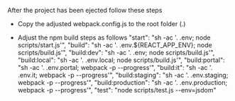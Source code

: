After the project has been ejected follow these steps

- Copy the adjusted webpack.config.js to the root folder (.)

- Adjust the npm build steps as follows
    "start": "sh -ac '. .env; node scripts/start.js'",
    "build": "sh -ac '. .env.${REACT_APP_ENV}; node scripts/build.js'",
    "build:dev": "sh -ac '. .env; node scripts/build.js'",
    "build:local": "sh -ac '. .env.local; node scripts/build.js'",
    "build:portal": "sh -ac '. .env.portal; webpack -p --progress'",
    "build:it": "sh -ac '. .env.it; webpack -p --progress'",
    "build:staging": "sh -ac '. .env.staging; webpack -p --progress'",
    "build:production": "sh -ac '. .env.production; webpack -p --progress'",
    "test": "node scripts/test.js --env=jsdom"

 